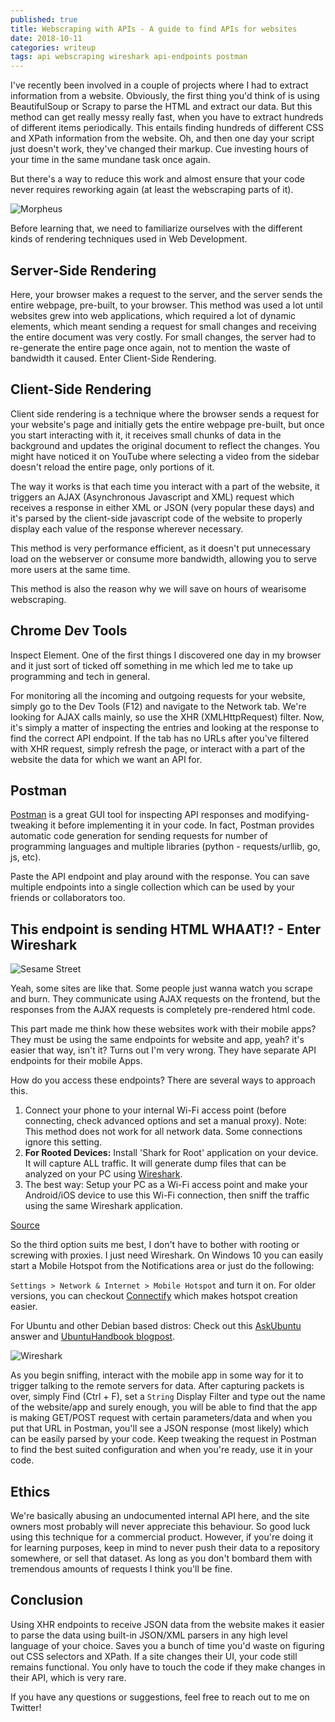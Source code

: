 ```yaml
---
published: true
title: Webscraping with APIs - A guide to find APIs for websites
date: 2018-10-11
categories: writeup
tags: api webscraping wireshark api-endpoints postman
---
```


I've recently been involved in a couple of projects where I had to extract information from a website. Obviously, the first thing
you'd think of is using BeautifulSoup or Scrapy to parse the HTML and extract our data. But this method can get really messy
really fast, when you have to extract hundreds of different items periodically. This entails finding hundreds of different CSS and XPath information from the website. Oh, and then one day your script just doesn't work, they've changed their markup. Cue investing hours of your time in the same mundane task once again.

But there's a way to reduce this work and almost ensure that your code never requires reworking again (at least the webscraping
parts of it).

![Morpheus](../../assets/images/api-endpoint-extraction-morpheus.jpg "Morpheus")

Before learning that, we need to familiarize ourselves with the different kinds of rendering techniques used in Web Development. 

## Server-Side Rendering
Here, your browser makes a request to the server, and the server sends the entire webpage, pre-built, to your browser. This
method was used a lot until websites grew into web applications, which required a lot of dynamic elements, which meant sending
a request for small changes and receiving the entire document was very costly. For small changes, the server had to re-generate the entire page once again, not to mention the waste of bandwidth it caused.
Enter Client-Side Rendering.

## Client-Side Rendering
Client side rendering is a technique where the browser sends a request for your website's page and initially gets the entire webpage pre-built, but once you start interacting with it, it receives small chunks of data in the background and updates the original document to reflect the changes. You might have noticed it on YouTube where selecting a video from the sidebar doesn't reload the entire page, only portions of it.

The way it works is that each time you interact with a part of the website, it triggers an AJAX (Asynchronous Javascript and XML) request which receives a response in either XML or JSON (very popular these days) and it's parsed by the client-side javascript code of the website to properly display each value of the response wherever necessary.

This method is very performance efficient, as it doesn't put unnecessary load on the webserver or consume more bandwidth, allowing you to serve more users at the same time.

This method is also the reason why we will save on hours of wearisome webscraping.

## Chrome Dev Tools

Inspect Element. One of the first things I discovered one day in my browser and it just sort of ticked off something in me which led me to take up programming and tech in general.

For monitoring all the incoming and outgoing requests for your website, simply go to the Dev Tools (F12) and navigate to the Network tab. We're looking for AJAX calls mainly, so use the XHR (XMLHttpRequest) filter. Now, it's simply a matter of inspecting the entries and looking at the response to find the correct API endpoint. If the tab has no URLs after you've filtered with XHR request, simply refresh the page, or interact with a part of the website the data for which we want an API for.

## Postman
[Postman](https://www.getpostman.com/apps) is a great GUI tool for inspecting API responses and modifying-tweaking it before implementing it in your code. In fact, Postman provides automatic code generation for sending requests for number of programming languages and multiple libraries (python - requests/urllib, go, js, etc).

Paste the API endpoint and play around with the response. You can save multiple endpoints into a single collection which can be used by your friends or collaborators too.

## This endpoint is sending HTML WHAAT!? - Enter Wireshark

![Sesame Street](../../assets/images/api-endpoint-extraction-sesamestreet.jpg "Sesame Street")


Yeah, some sites are like that. Some people just wanna watch you scrape and burn. They communicate using AJAX requests on the frontend, but the responses from the AJAX requests is completely pre-rendered html code.

This part made me think how these websites work with their mobile apps? They must be using the same endpoints for website and app, yeah? it's easier that way, isn't it? Turns out I'm very wrong. They have separate API endpoints for their mobile Apps. 

How do you access these endpoints? There are several ways to approach this.

1. Connect your phone to your internal Wi-Fi access point (before connecting, check advanced options and set a manual proxy).
    Note: This method does not work for all network data. Some connections ignore this setting.
2. **For Rooted Devices:** Install 'Shark for Root' application on your device. It will capture ALL traffic. It will generate dump files that can be analyzed on your PC using [Wireshark](https://www.wireshark.org/#download).
3. The best way: Setup your PC as a Wi-Fi access point and make your Android/iOS device to use this Wi-Fi connection, then sniff the traffic using the same Wireshark application.

[Source](https://stackoverflow.com/a/21757608)

So the third option suits me best, I don't have to bother with rooting or screwing with proxies. I just need Wireshark. On Windows 10 you can easily start a Mobile Hotspot from the Notifications area or just do the following:

`Settings > Network & Internet > Mobile Hotspot` and turn it on.
For older versions, you can checkout [Connectify](http://www.connectify.me/) which makes hotspot creation easier.

For Ubuntu and other Debian based distros:
Check out this [AskUbuntu](https://askubuntu.com/a/609199) answer and [UbuntuHandbook blogpost](http://ubuntuhandbook.org/index.php/2014/09/3-ways-create-wifi-hotspot-ubuntu/).


![Wireshark](../../assets/images/api-endpoint-extraction-wireshark.png "Wireshark")


As you begin sniffing, interact with the mobile app in some way for it to trigger talking to the remote servers for data. After capturing packets is over, simply Find (Ctrl + F), set a `String` Display Filter and type out the name of the website/app and surely enough, you will be able to find that the app is making GET/POST request with certain parameters/data and when you put that URL in Postman, you'll see a JSON response (most likely) which can be easily parsed by your code. Keep tweaking the request in Postman to find the best suited configuration and when you're ready, use it in your code.


## Ethics
We're basically abusing an undocumented internal API here, and the site owners most probably will never appreciate this behaviour. So good luck using this technique for a commercial product. However, if you're doing it for learning purposes, keep in mind to never push their data to a repository somewhere, or sell that dataset. As long as you don't bombard them with tremendous amounts of requests I think you'll be fine.

## Conclusion
Using XHR endpoints to receive JSON data from the website makes it easier to parse the data using built-in JSON/XML parsers in any high level language of your choice. Saves you a bunch of time you'd waste on figuring out CSS selectors and XPath. If a site changes their UI, your code still remains functional. You only have to touch the code if they make changes in their API, which is very rare.

If you have any questions or suggestions, feel free to reach out to me on Twitter!